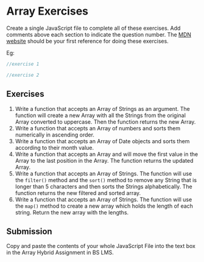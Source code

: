 # Array Exercises

Create a single JavaScript file to complete all of these exercises. Add comments above each section to indicate the question number. The [MDN website](https://developer.mozilla.org/en-US/docs/Web/JavaScript/Reference/Global_Objects/Array) should be your first reference for doing these exercises.

Eg:

```js
//exercise 1

//exercise 2
```

## Exercises

1. Write a function that accepts an Array of Strings as an argument. The function will create a new Array with all the Strings from the original Array converted to uppercase. Then the function returns the new Array.
2. Write a function that accepts an Array of numbers and sorts them numerically in ascending order.
3. Write a function that accepts an Array of Date objects and sorts them according to their month value.
4. Write a function that accepts an Array and will move the first value in the Array to the last position in the Array. The function returns the updated Array.
5. Write a function that accepts an Array of Strings. The function will use the `filter()` method and the `sort()` method to remove any String that is longer than 5 characters and then sorts the Strings alphabetically. The function returns the new filtered and sorted array.
6. Write a function that accepts an Array of Strings. The function will use the `map()` method to create a new array which holds the length of each string. Return the new array with the lengths.

## Submission

Copy and paste the contents of your whole JavaScript File into the text box in the Array Hybrid Assignment in BS LMS.
